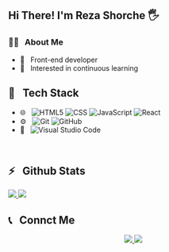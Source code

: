 <h2>Hi There! I'm Reza Shorche 🖐</h2>

<h3>👨‍💻 &nbsp; About Me</h3>

- 💼 &nbsp; Front-end developer
- 🌱 &nbsp; Interested in continuous learning

<h2>🔧 &nbsp; Tech Stack</h2>

- 🌐 &nbsp;
  ![HTML5](https://img.shields.io/badge/-HTML5-333333?style=flat&logo=HTML5)
  ![CSS](https://img.shields.io/badge/-CSS-333333?style=flat&logo=CSS3&logoColor=1572B6)
  ![JavaScript](https://img.shields.io/badge/-JavaScript-333333?style=flat&logo=javascript)
  ![React](https://img.shields.io/badge/-React-333333?style=flat&logo=react)
- ⚙️ &nbsp;
  ![Git](https://img.shields.io/badge/-Git-333333?style=flat&logo=git)
  ![GitHub](https://img.shields.io/badge/-GitHub-333333?style=flat&logo=github)
- 🔧 &nbsp;
  ![Visual Studio Code](https://img.shields.io/badge/-Visual%20Studio%20Code-333333?style=flat&logo=visual-studio-code&logoColor=007ACC)

<br />

<h2>⚡️ &nbsp; Github Stats</h2>

<a href="https://github.com/sabzlearn-ir">
  <img src="https://github-readme-stats.vercel.app/api?username=rshorche&show_icons=true&theme=radical" />
  <img src="https://github-readme-stats.vercel.app/api/top-langs/?username=rshorche" />
</a>

<h2>📞 &nbsp; Connct Me </h2>

<p align="center">
  <a href="https://instagram.com/rshorche/">
    <img src="https://img.shields.io/badge/Instagram-@rshorche-red?style=flat&logo=instagram" />
  </a>
  <a href="https://t.me/rshorche/">
    <img src="https://img.shields.io/badge/Telegram-@rshorche-blue?style=flat&logo=telegram" />
  </a>
</p>


